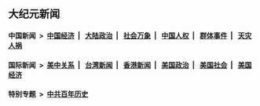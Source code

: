 ## 大纪元新闻

#### 中国新闻 &nbsp;>&nbsp; [中国经济](indexes/ncid283/README.md?04212045) &nbsp;| &nbsp; [大陆政治](indexes/ncid277/README.md?04212045) &nbsp;| &nbsp; [社会万象](indexes/ncid282/README.md?04212045) &nbsp;| &nbsp; [中国人权](indexes/ncid278/README.md?04212045) &nbsp;| &nbsp; [群体事件](indexes/ncid279/README.md?04212045) &nbsp;| &nbsp; [天灾人祸](indexes/ncid280/README.md?04212045)

#### 国际新闻 &nbsp;>&nbsp; [美中关系](indexes/nf1412576/README.md?04212045) &nbsp;| &nbsp; [台湾新闻](indexes/ncid1349361/README.md?04212045) &nbsp;| &nbsp; [香港新闻](indexes/ncid1349362/README.md?04212045) &nbsp;| &nbsp; [美国政治](indexes/ncid1078159/README.md?04212045) &nbsp;| &nbsp; [美国社会](indexes/ncid1078160/README.md?04212045) &nbsp;| &nbsp; [美国经济](indexes/ncid1078158/README.md?04212045)

#### 特别专题 &nbsp;>&nbsp; [中共百年历史](https://github.com/epoch-news/epoch-special/blob/master/README.md?04212045)  

